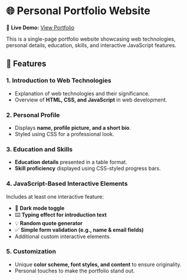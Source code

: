 # 🌐 Personal Portfolio Website  
🔗 **Live Demo:** [View Portfolio](https://your-live-link.com)  

This is a single-page portfolio website showcasing web technologies, personal details, education, skills, and interactive JavaScript features.  

## 📌 Features  

### 1. Introduction to Web Technologies  
- Explanation of web technologies and their significance.  
- Overview of **HTML, CSS, and JavaScript** in web development.  

### 2. Personal Profile  
- Displays **name, profile picture, and a short bio**.  
- Styled using CSS for a professional look.  

### 3. Education and Skills  
- **Education details** presented in a table format.  
- **Skill proficiency** displayed using CSS-styled progress bars.  

### 4. JavaScript-Based Interactive Elements  
Includes at least one interactive feature:  
- 🔄 **Dark mode toggle**  
- ⌨️ **Typing effect for introduction text**  
- 💡 **Random quote generator**  
- ✅ **Simple form validation (e.g., name & email fields)**  
- Additional custom interactive elements.  

### 5. Customization  
- Unique **color scheme, font styles, and content** to ensure originality.  
- Personal touches to make the portfolio stand out.  